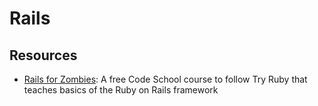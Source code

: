 # Rails

## Resources

* [Rails for Zombies](http://railsforzombies.org/): A free Code School course to follow Try Ruby that teaches basics of the Ruby on Rails framework
